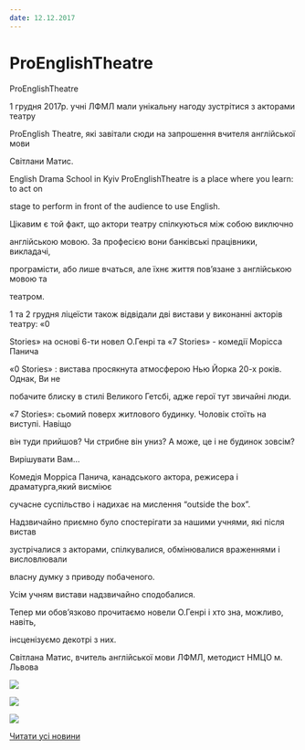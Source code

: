 ```yaml
---
date: 12.12.2017
---
```

# ProEnglishTheatre

ProEnglishTheatre

1 грудня 2017р. учні ЛФМЛ мали унікальну нагоду зустрітися з акторами театру

ProEnglish Theatre, які завітали сюди на запрошення вчителя англійської мови

Світлани Матис.

English Drama School in Kyiv ProEnglishTheatre is a place where you learn: to act on

stage to perform in front of the audience to use English.

Цікавим є той факт, що актори театру спілкуються між собою виключно

англійською мовою. За професією вони банківські працівники, викладачі,

програмісти, або лише вчаться, але їхнє життя пов’язане з англійською мовою та

театром.

1 та 2 грудня ліцеїсти також відвідали дві вистави у виконанні акторів театру: «0

Stories» на основі 6-ти новел О.Генрі та «7 Stories» - комедії Морісса Панича

«0 Stories» : вистава просякнута атмосферою Нью Йорка 20-х років. Однак, Ви не

побачите блиску в стилі Великого Гетсбі, адже герої тут звичайні люди.

«7 Stories»: сьомий поверх житлового будинку. Чоловік стоїть на виступі. Навіщо

він туди прийшов? Чи стрибне він униз? А може, це і не будинок зовсім?

Вирішувати Вам…

Комедія Морріса Панича, канадського актора, режисера і драматурга,який висміює

сучасне суспільство і надихає на мислення “outside the box”.

Надзвичайно приємно було спостерігати за нашими учнями, які після вистав

зустрічалися з акторами, спілкувалися, обмінювалися враженнями і висловлювали

власну думку з приводу побаченого.

Усім учням вистави надзвичайно сподобалися.

Тепер ми обов’язково прочитаємо новели О.Генрі і хто зна, можливо, навіть,

інсценізуємо декотрі з них.

Світлана Матис, вчитель англійської мови ЛФМЛ, методист НМЦО м. Львова

![](/images/blog/proenglishtheatre/24177074_1454519668000146_3957389106246821170_n.jpg)

![](/images/blog/proenglishtheatre/24174508_1454935624625217_7776621327459763735_n.jpg)

![](/images/blog/proenglishtheatre/24474646_142696596502325_1537905324_o.jpg)

[Читати усі новини](/news)
